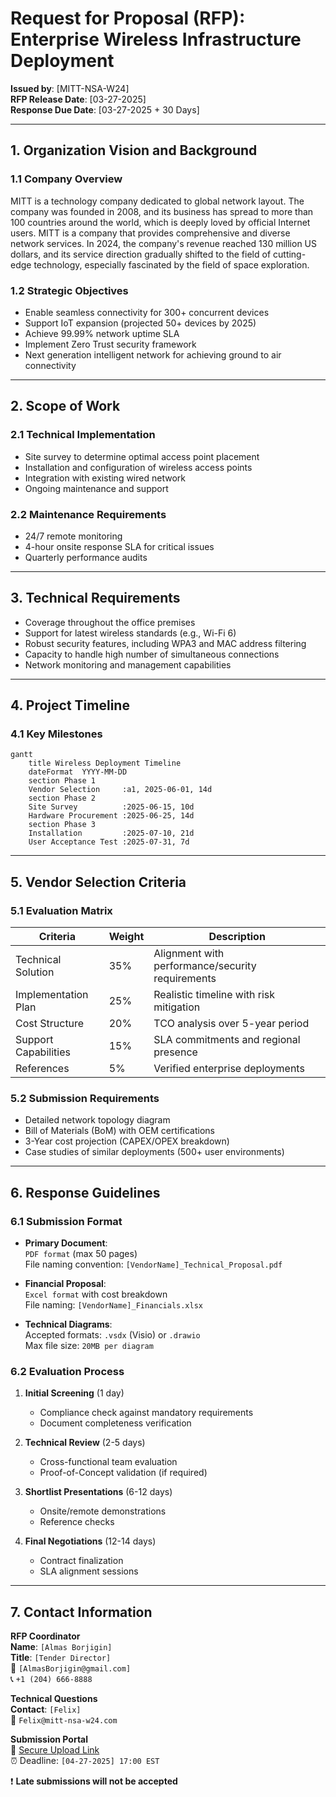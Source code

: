 # Request for Proposal (RFP): Enterprise Wireless Infrastructure Deployment

**Issued by**: [MITT-NSA-W24]  
**RFP Release Date**: [03-27-2025]  
**Response Due Date**: [03-27-2025 + 30 Days]  

---

## 1. Organization Vision and Background
### 1.1 Company Overview
MITT is a technology company dedicated to global network layout. The company was founded in 2008, and its business has spread to more than 100 countries around the world, which is deeply loved by official Internet users. MITT is a company that provides comprehensive and diverse network services. In 2024, the company's revenue reached 130 million US dollars, and its service direction gradually shifted to the field of cutting-edge technology, especially fascinated by the field of space exploration.

### 1.2 Strategic Objectives
- Enable seamless connectivity for 300+ concurrent devices
- Support IoT expansion (projected 50+ devices by 2025)
- Achieve 99.99% network uptime SLA
- Implement Zero Trust security framework
- Next generation intelligent network for achieving ground to air connectivity

---

## 2. Scope of Work
### 2.1 Technical Implementation
- Site survey to determine optimal access point placement
- Installation and configuration of wireless access points
- Integration with existing wired network
- Ongoing maintenance and support

### 2.2 Maintenance Requirements
- 24/7 remote monitoring
- 4-hour onsite response SLA for critical issues
- Quarterly performance audits

---

## 3. Technical Requirements
- Coverage throughout the office premises
- Support for latest wireless standards (e.g., Wi-Fi 6)
- Robust security features, including WPA3 and MAC address filtering
- Capacity to handle high number of simultaneous connections
- Network monitoring and management capabilities

---

## 4. Project Timeline
### 4.1 Key Milestones
```mermaid
gantt
    title Wireless Deployment Timeline
    dateFormat  YYYY-MM-DD
    section Phase 1
    Vendor Selection     :a1, 2025-06-01, 14d
    section Phase 2
    Site Survey          :2025-06-15, 10d
    Hardware Procurement :2025-06-25, 14d
    section Phase 3
    Installation         :2025-07-10, 21d
    User Acceptance Test :2025-07-31, 7d
```

---

## 5. Vendor Selection Criteria

### 5.1 Evaluation Matrix

| Criteria              | Weight | Description                                                                 |
|-----------------------|--------|-----------------------------------------------------------------------------|
| Technical Solution    | 35%    | Alignment with performance/security requirements                           |
| Implementation Plan   | 25%    | Realistic timeline with risk mitigation                                     |
| Cost Structure        | 20%    | TCO analysis over 5-year period                                             |
| Support Capabilities  | 15%    | SLA commitments and regional presence                                       |
| References            | 5%     | Verified enterprise deployments                                             |

### 5.2 Submission Requirements

- Detailed network topology diagram
- Bill of Materials (BoM) with OEM certifications  
- 3-Year cost projection (CAPEX/OPEX breakdown)
- Case studies of similar deployments (500+ user environments)

---

## 6. Response Guidelines

### 6.1 Submission Format

- **Primary Document**:  
  `PDF format` (max 50 pages)  
  File naming convention: `[VendorName]_Technical_Proposal.pdf`

- **Financial Proposal**:  
  `Excel format` with cost breakdown  
  File naming: `[VendorName]_Financials.xlsx`

- **Technical Diagrams**:  
  Accepted formats: `.vsdx` (Visio) or `.drawio`  
  Max file size: `20MB per diagram`

### 6.2 Evaluation Process

1. **Initial Screening** (1 day)  
   - Compliance check against mandatory requirements
   - Document completeness verification

2. **Technical Review** (2-5 days)  
   - Cross-functional team evaluation
   - Proof-of-Concept validation (if required)

3. **Shortlist Presentations** (6-12 days)  
   - Onsite/remote demonstrations
   - Reference checks

4. **Final Negotiations** (12-14 days)  
   - Contract finalization
   - SLA alignment sessions

---

## 7. Contact Information

**RFP Coordinator**  
**Name**: `[Almas Borjigin]`  
**Title**: `[Tender Director]`  
📧 `[AlmasBorjigin@gmail.com]`  
📞 `+1 (204) 666-8888`  

**Technical Questions**  
**Contact**: `[Felix]`  
📧 `Felix@mitt-nsa-w24.com`  

**Submission Portal**  
🔗 [Secure Upload Link](https://mitt-nsa-w24.com/rfp-upload)  
⏰ Deadline: `[04-27-2025] 17:00 EST`  

❗ **Late submissions will not be accepted**




